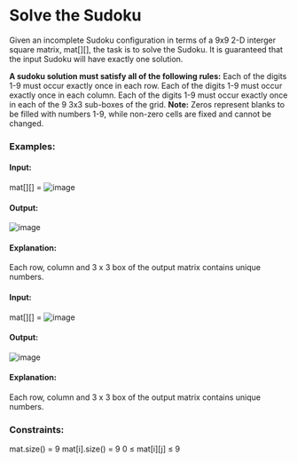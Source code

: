 # Solve the Sudoku
Given an incomplete Sudoku configuration in terms of a 9x9  2-D interger square matrix, mat[][], the task is to solve the Sudoku. It is guaranteed that the input Sudoku will have exactly one solution.

**A sudoku solution must satisfy all of the following rules:**
Each of the digits 1-9 must occur exactly once in each row.
Each of the digits 1-9 must occur exactly once in each column.
Each of the digits 1-9 must occur exactly once in each of the 9 3x3 sub-boxes of the grid.
**Note:** Zeros represent blanks to be filled with numbers 1-9, while non-zero cells are fixed and cannot be changed.

### Examples:
#### Input: 
mat[][] = 
![image](https://github.com/user-attachments/assets/fd083eee-0c60-44dc-95b9-2927691f6da0)
#### Output:
![image](https://github.com/user-attachments/assets/32654700-4009-40c8-ad81-4f0dccf4b5b8)
#### Explanation: 
Each row, column and 3 x 3 box of the output matrix contains unique numbers.

#### Input:
mat[][] = 
![image](https://github.com/user-attachments/assets/9f30f693-4c29-4e25-8851-ff11558f1a4a)
#### Output:
![image](https://github.com/user-attachments/assets/bc2a2797-529b-4fc4-9bdc-6b4a91cd127f)
#### Explanation:
Each row, column and 3 x 3 box of the output matrix contains unique numbers.

### Constraints:
mat.size() = 9
mat[i].size() = 9
0 ≤ mat[i][j] ≤ 9
